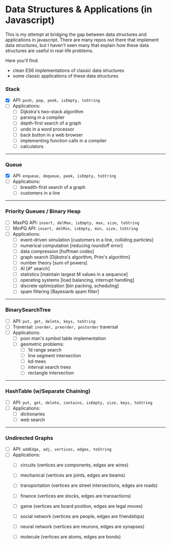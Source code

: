 # Data Structures & Applications (in Javascript)

This is my attempt at bridging the gap between data structures and applications in javascript. There are many repos out there that implement data structures, but I haven't seen many that explain how these data structures are useful in real-life problems.

Here you'll find:
* clean ES6 implementations of classic data structures
* some classic applications of these data structures

### Stack
- [x] API: `push, pop, peek, isEmpty, toString`
- [ ] Applications:
  - [ ] Dijkstra's two-stack algorithm
  - [ ] parsing in a compiler
  - [ ] depth-first search of a graph
  - [ ] undo in a word processor
  - [ ] back button in a web browser
  - [ ] implementing function calls in a compiler
  - [ ] calculators

---

### Queue
- [x] API: `enqueue, dequeue, peek, isEmpty, toString`
- [ ] Applications:
  - [ ] breadth-first search of a graph
  - [ ] customers in a line

---

### Priority Queues / Binary Heap
- [ ] MaxPQ API: `insert, delMax, isEmpty, max, size, toString`
- [ ] MinPQ API: `insert, delMin, isEmpty, min, size, toString`
- [ ] Applications:
  - [ ] event-driven simulation [customers in a line, colliding particles]
  - [ ] numerical computation [reducing roundoff error]
  - [ ] data compression [huffman codes]
  - [ ] graph search [Dijkstra's algorithm, Prim's algorithm]
  - [ ] number theory [sum of powers]
  - [ ] AI [A* search]
  - [ ] statistics [maintain largest M values in a sequence]
  - [ ] operating systems [load balancing, interrupt handling]
  - [ ] discrete optimization [bin packing, scheduling]
  - [ ] spam filtering [Bayesianb spam filter]
  
---

### BinarySearchTree
- [ ] API: `put, get, delete, keys, toString`
- [ ] Traversal: `inorder, preorder, postorder` traversal
- [ ] Applications:
  - [ ] poor man's symbol table implementation
  - [ ] geometric problems:
    - [ ] 1d range search
    - [ ] line segment intersection
    - [ ] kd-trees
    - [ ] interval search trees
    - [ ] rectangle intersection

---

### HashTable (w/Separate Chaining)
- [ ] API: `put, get, delete, contains, isEmpty, size, keys, toString`
- [ ] Applications:
  - [ ] dictionaries
  - [ ] web search

---

### Undirected Graphs
- [ ] API: `addEdge, adj, vertices, edges, toString`
- [ ] Applications:
  - [ ] circuits (vertices are components, edges are wires)
  - [ ] mechanical (vertices are joints, edges are beams)
  - [ ] transportation (vertices are street intersections, edges are roads)
  - [ ] finance (vertices are stocks, edges are transactions)
  - [ ] game (vertices are board position, edges are legal moves)
  - [ ] social network (vertices are people, edges are friendships)
  - [ ] neural network (vertices are neurons, edges are synapses)
  - [ ] molecule (vertices are atoms, edges are bonds)

